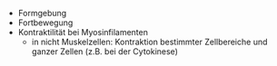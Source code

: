 - Formgebung 
- Fortbewegung 
- Kontraktilität bei  Myosinfilamenten 
	- in nicht Muskelzellen: Kontraktion bestimmter Zellbereiche und ganzer Zellen (z.B. bei der Cytokinese)